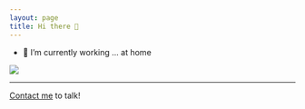 ```yaml
---
layout: page
title: Hi there 👋
---
```



- 🔭 I’m currently working ... at home

<a href= "https://www.linkedin.com/in/agmalpartida"><img src="https://img.icons8.com/nolan/50/linkedin.png"/></a>

<!-- <img src="https://github-readme-stats.vercel.app/api/?username=agmalpartida&show_icons=true&count_private=true&title_color=fffffff&icon_color=000000&text_color=000000" alt="github stats"/> -->

---

[Contact me](mailto:me@albertogalvez.com) to talk!
